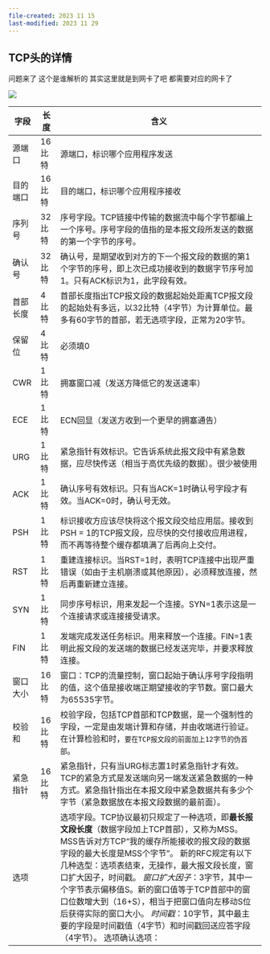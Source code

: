 ```yaml
---
file-created: 2023 11 15
last-modified: 2023 11 29
---
```



## TCP头的详情

问题来了 这个是谁解析的 其实这里就是到网卡了吧 都需要对应的网卡了 

![](https://img-blog.csdnimg.cn/20200415235320394.png?x-oss-process=image/watermark,type_ZmFuZ3poZW5naGVpdGk,shadow_10,text_aHR0cHM6Ly9ibG9nLmNzZG4ubmV0L3MyNjAzODk4MjYw,size_16,color_FFFFFF,t_70)

| 字段     | 长度   | 含义                                                         |
| -------- | ------ | ------------------------------------------------------------ |
| 源端口   | 16比特 | 源端口，标识哪个应用程序发送                                 |
| 目的端口 | 16比特 | 目的端口，标识哪个应用程序接收                               |
| 序列号   | 32比特 | 序号字段。TCP链接中传输的数据流中每个字节都编上一个序号。序号字段的值指的是本报文段所发送的数据的第一个字节的序号。 |
| 确认号   | 32比特 | 确认号，是期望收到对方的下一个报文段的数据的第1个字节的序号，即上次已成功接收到的数据字节序号加1。只有ACK标识为1，此字段有效。 |
| 首部长度 | 4比特  | 首部长度指出TCP报文段的数据起始处距离TCP报文段的起始处有多远，以32比特（4字节）为计算单位。最多有60字节的首部，若无选项字段，正常为20字节。 |
| 保留位   | 4比特  | 必须填0                                                      |
| CWR      | 1比特  | 拥塞窗口减（发送方降低它的发送速率）                         |
| ECE      | 1比特  | ECN回显（发送方收到一个更早的拥塞通告）                      |
| URG      | 1比特  | 紧急指针有效标识。它告诉系统此报文段中有紧急数据，应尽快传送（相当于高优先级的数据）。很少被使用 |
| ACK      | 1比特  | 确认序号有效标识。只有当ACK=1时确认号字段才有效。当ACK=0时，确认号无效。 |
| PSH      | 1比特  | 标识接收方应该尽快将这个报文段交给应用层。接收到PSH = 1的TCP报文段，应尽快的交付接收应用进程，而不再等待整个缓存都填满了后再向上交付。 |
| RST      | 1比特  | 重建连接标识。当RST=1时，表明TCP连接中出现严重错误（如由于主机崩溃或其他原因），必须释放连接，然后再重新建立连接。 |
| SYN      | 1比特  | 同步序号标识，用来发起一个连接。SYN=1表示这是一个连接请求或连接接受请求。 |
| FIN      | 1比特  | 发端完成发送任务标识。用来释放一个连接。FIN=1表明此报文段的发送端的数据已经发送完毕，并要求释放连接。 |
| 窗口大小 | 16比特 | 窗口：TCP的流量控制，窗口起始于确认序号字段指明的值，这个值是接收端正期望接收的字节数。窗口最大为65535字节。 |
| 校验和   | 16比特 | 校验字段，包括TCP首部和TCP数据，是一个强制性的字段，一定是由发端计算和存储，并由收端进行验证。在计算检验和时，`要在TCP报文段的前面加上12字节的伪首部`。 |
| 紧急指针 | 16比特 | 紧急指针，只有当URG标志置1时紧急指针才有效。TCP的紧急方式是发送端向另一端发送紧急数据的一种方式。紧急指针指出在本报文段中紧急数据共有多少个字节（紧急数据放在本报文段数据的最前面）。 |
| 选项     |        | 选项字段。TCP协议最初只规定了一种选项，即**最长报文段长度**（数据字段加上TCP首部），又称为MSS。MSS告诉对方TCP“我的缓存所能接收的报文段的数据字段的最大长度是MSS个字节”。 新的RFC规定有以下几种选型：选项表结束，无操作，最大报文段长度，窗口扩大因子，时间戳。 *窗口扩大因子*：3字节，其中一个字节表示偏移值S。新的窗口值等于TCP首部中的窗口位数增大到（16+S），相当于把窗口值向左移动S位后获得实际的窗口大小。 *时间戳*：10字节，其中最主要的字段是时间戳值（4字节）和时间戳回送应答字段（4字节）。 选项确认选项： |
